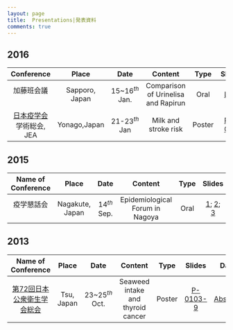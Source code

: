 ```yaml
---
layout: page
title:  Presentations|発表資料
comments: true
---
```


## 2016 

| Conference  | Place         |  Date             | Content                         | Type           |  Slides                | Data |
|:-------------------:|:-------------:|:-----------------:|:------------------------------------:|:--------------:|:----------------:|------|
|加藤班会議  　　　   | Sapporo, Japan| 15~16$^{th}$ Jan. | Comparison of Urinelisa and Rapirun  | Oral  |[Link](http://rpubs.com/winterwang/sapporo)||
|[日本疫学会](http://jeaweb.jp/)学術総会, JEA|Yonago,Japan| 21-23$^{th}$ Jan | Milk and stroke risk| Poster  |[P1-027](http://winterwang.github.io/files/2016_JEA_Milk_stroke.html)| [Abstract](http://winterwang.github.io/files/2016_JEA_Milk_stroke.pdf)|



## 2015

| Name of Conference  | Place          |  Date          | Content                              | Type           |  Slides                | Data|
|:-------------------:|:--------------:|:--------------:|:------------------------------------:|:--------------:|:----------------------:|------|
|疫学懇話会  　　　   | Nagakute, Japan| 14$^{th}$  Sep.| Epidemiological Forum in Nagoya      | Oral| [1](http://winterwang.github.io/epi-forum/#1); [2](http://rpubs.com/winterwang/epi-forum-2); [3](http://rpubs.com/winterwang/epi-forum-3)||



## 2013 
| Name of Conference  | Place          |  Date          | Content                              | Type           |  Slides                | Data|
|:-------------------:|:--------------:|:--------------:|:------------------------------------:|:--------------:|:----------------------:|------|
|[第72回日本公衆衛生学会総会](http://www.c-linkage.co.jp/jsph72/index.html) | Tsu, Japan| 23~25$^{th}$ Oct.| Seaweed intake and thyroid cancer| Poster| [P-0103-9](http://winterwang.github.io/files/Seaweed_thyroid.pdf)|[Abstract](http://winterwang.github.io/files/Seaweed_abstract.pdf)|




